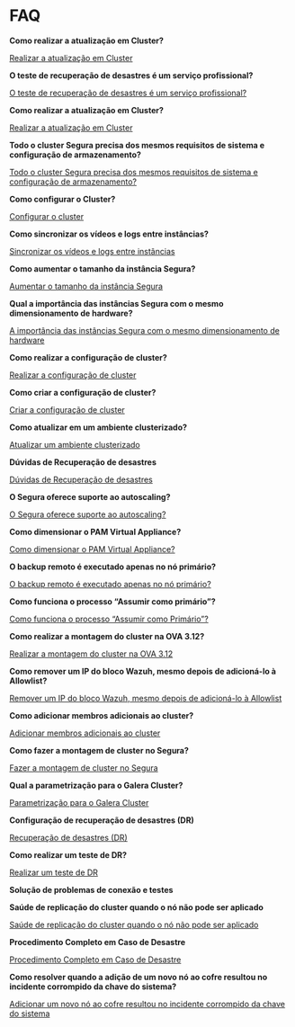 # FAQ

**Como realizar a atualização em Cluster?**

[Realizar a atualização em Cluster](https://community.Segura.io/t/como-realizar-a-atualizacao-em-cluster/265)

**O teste de recuperação de desastres é um serviço profissional?**

[O teste de recuperação de desastres é um serviço profissional?](https://community.Segura.io/t/disaster-recovery-test-is-professional-service/630)

**Como realizar a atualização em Cluster?**

[Realizar a atualização em Cluster](https://community.Segura.io/t/como-realizar-a-atualizacao-em-cluster/265)

**Todo o cluster Segura precisa dos mesmos requisitos de sistema e configuração de armazenamento?**

[Todo o cluster Segura precisa dos mesmos requisitos de sistema e configuração de armazenamento?](https://community.Segura.io/t/does-all-the-Segura-cluster-need-same-system-requirements-and-storage-configuration/519)

**Como configurar o Cluster?**

[Configurar o cluster](https://community.Segura.io/t/cluster-setup-orbit/132)

**Como sincronizar os vídeos e logs entre instâncias?**

[Sincronizar os vídeos e logs entre instâncias](https://community.Segura.io/t/synchronization-of-videos-and-logs-between-instances/862)

**Como aumentar o tamanho da instância Segura?**

[Aumentar o tamanho da instância Segura](https://community.Segura.io/t/disk-expansion-how-to-increase-the-size-of-the-Segura-instance/447)

**Qual a importância das instâncias Segura com o mesmo dimensionamento de hardware?**

[A importância das instâncias Segura com o mesmo dimensionamento de hardware](https://community.Segura.io/t/importance-of-Segura-instances-having-the-same-hardware-sizing/478)

**Como realizar a configuração de cluster?**

[Realizar a configuração de cluster](https://community.Segura.io/t/pam-core-3-18-como-realizar-a-configuracao-de-cluster-pt-br/112)

**Como criar a configuração de cluster?**

[Criar a configuração de cluster](https://www.youtube.com/watch?v=SfTegnaMFD4&t=81s)

**Como atualizar em um ambiente clusterizado?**

[Atualizar um ambiente clusterizado](https://community.Segura.io/t/how-to-update-in-a-clustered-environment/143)

**Dúvidas de Recuperação de desastres**

[Dúvidas de Recuperação de desastres](https://community.Segura.io/t/disaster-recovery/1006)

**O Segura oferece suporte ao autoscaling?**

[O Segura oferece suporte ao autoscaling?](https://community.Segura.io/t/does-Segura-support-auto-scaling/1106)

**Como dimensionar o PAM Virtual Appliance?**

[Como dimensionar o PAM Virtual Appliance?](https://community.Segura.io/t/how-to-sizing-the-pam-virtual-appliance/1001)

**O backup remoto é executado apenas no nó primário?**

[O backup remoto é executado apenas no nó primário?](https://community.Segura.io/t/remote-backup-runs-only-on-the-master-node/1014)

**Como funciona o processo “Assumir como primário”?**

[Como funciona o processo “Assumir como Primário”?](https://community.Segura.io/t/how-the-assume-as-master-process-works/867)

**Como realizar a montagem do cluster na OVA 3.12?**

[Realizar a montagem do cluster na OVA 3.12](https://community.Segura.io/t/cluster-assembly-with-ova-3-12/533)

**Como remover um IP do bloco Wazuh, mesmo depois de adicioná-lo à Allowlist?**

[Remover um IP do bloco Wazuh, mesmo depois de adicioná-lo à Allowlist](https://community.Segura.io/t/how-to-remove-an-ip-from-the-wazuh-block-even-after-having-added-it-to-the-whitelist/528)

**Como adicionar membros adicionais ao cluster?**

[Adicionar membros adicionais ao cluster](https://community.Segura.io/t/how-to-add-additional-members-to-the-cluster/476)

**Como fazer a montagem de cluster no Segura?**

[Fazer a montagem de cluster no Segura](https://community.Segura.io/t/cluster-assembly-at-Segura/422)

**Qual a parametrização para o Galera Cluster?**

[Parametrização para o Galera Cluster](https://community.Segura.io/t/parameterizations-for-galera-cluster/610)

**Configuração de recuperação de desastres (DR)**

[Recuperação de desastres (DR)](https://community.Segura.io/t/disaster-recovery-dr-configuration/1009)

**Como realizar um teste de DR?**

[Realizar um teste de DR](https://community.Segura.io/t/how-to-perform-a-dr-test/466)

**Solução de problemas de conexão e testes**

**Saúde de replicação do cluster quando o nó não pode ser aplicado**

[Saúde de replicação do cluster quando o nó não pode ser aplicado](https://community.Segura.io/t/notification-cluster-replication-health-the-node-cannot-apply-write-sets-as-quikly-as-it-receives-them-5-04995/838)

**Procedimento Completo em Caso de Desastre**

[Procedimento Completo em Caso de Desastre](https://community.Segura.io/t/procedimento-completo-em-caso-de-desatre/950)

**Como resolver quando a adição de um novo nó ao cofre resultou no incidente corrompido da chave do sistema?**

[Adicionar um novo nó ao cofre resultou no incidente corrompido da chave do sistema](https://community.Segura.io/t/adding-a-new-node-to-the-vault-resulted-in-the-system-key-corrupted-incident/814)